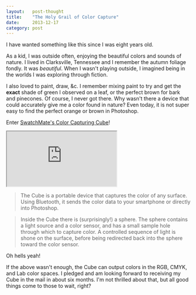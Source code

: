 ```yaml
---
layout:   post-thought
title:    "The Holy Grail of Color Capture"
date:     2013-12-17
category: post
---
```


I have wanted something like this since I was eight years old.

As a kid, I was outside often, enjoying the beautiful colors and sounds of nature. I lived in Clarksville, Tennessee and I remember the autumn foliage fondly. It was *beautiful*. When I wasn't playing outside, I imagined being in the worlds I was exploring through fiction.

I also loved to paint, draw, &amp;c. I remember mixing paint to try and get the **exact** shade of green I observed on a leaf, or the perfect brown for bark and pinecones. Of course, I never got there. Why wasn't there a device that could accurately give me a color found in nature? Even today, it is not super easy to find the perfect orange or brown in Photoshop.

Enter [SwatchMate's Color Capturing Cube](http://www.kickstarter.com/projects/657220568/swatchmate-color-capturing-cube)!

<div class="video-container">
  <iframe src="http://www.kickstarter.com/projects/657220568/swatchmate-color-capturing-cube/widget/video.html"></iframe>
</div>

> The Cube is a portable device that captures the color of any surface. Using Bluetooth, it sends the color data to your smartphone or directly into Photoshop.

> Inside the Cube there is (surprisingly!) a sphere. The sphere contains a light source and a color sensor, and has a small sample hole through which to capture color. A controlled sequence of light is shone on the surface, before being redirected back into the sphere toward the color sensor.

Oh hells yeah!

If the above wasn't enough, the Cube can output colors in the RGB, CMYK, and Lab color spaces. I pledged and am looking forward to receiving my Cube in the mail in about six months. I'm not thrilled about that, but all good things come to those to wait, right?